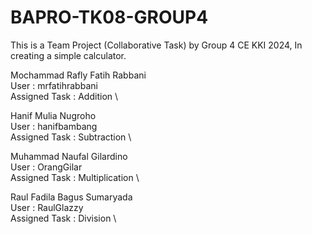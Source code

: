 # BAPRO-TK08-GROUP4
This is a Team Project (Collaborative Task) by Group 4 CE KKI 2024, In creating a simple calculator.

Mochammad Rafly Fatih Rabbani \
User : mrfatihrabbani \
Assigned Task : Addition \

Hanif Mulia Nugroho \
User : hanifbambang \
Assigned Task : Subtraction \

Muhammad Naufal Gilardino \
User : OrangGilar \
Assigned Task : Multiplication \
 
Raul Fadila Bagus Sumaryada \
User : RaulGlazzy \
Assigned Task : Division \ 

